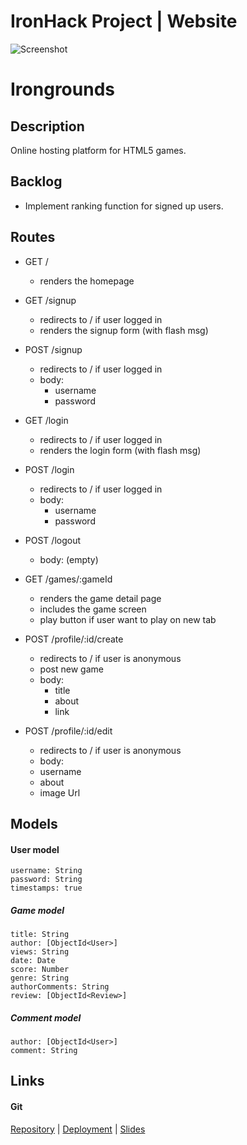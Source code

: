 # IronHack Project | Website

![Screenshot](https://i.imgur.com/nLx51vT.png)

# Irongrounds

## Description

Online hosting platform for HTML5 games.

## Backlog
- Implement ranking function for signed up users.

## Routes

- GET / 
  - renders the homepage
- GET /signup
  - redirects to / if user logged in
  - renders the signup form (with flash msg)
- POST /signup
  - redirects to / if user logged in
  - body:
    - username
    - password
- GET /login
  - redirects to / if user logged in
  - renders the login form (with flash msg)
- POST /login
  - redirects to / if user logged in
  - body:
    - username
    - password
- POST /logout
  - body: (empty)


- GET /games/:gameId
  - renders the game detail page
  - includes the game screen
  - play button if user want to play on new tab

- POST /profile/:id/create 
  - redirects to / if user is anonymous
  - post new game
  - body: 
    - title
    - about
    - link

- POST /profile/:id/edit 
  - redirects to / if user is anonymous
   - body: 
    - username
    - about
    - image Url


## Models

#### User model
 
```
username: String
password: String
timestamps: true
```


##### Game model

```
title: String
author: [ObjectId<User>]
views: String
date: Date
score: Number
genre: String
authorComments: String
review: [ObjectId<Review>]
``` 

##### Comment model

```
author: [ObjectId<User>]
comment: String
``` 

## Links

#### Git
[Repository](https://github.com/SantAndresP/irongrounds-portal) | [Deployment](https://irongrounds.herokuapp.com/) | [Slides](https://docs.google.com/presentation/d/1fQ0tC4vUQOW51UFGZZ09WzBaA8g9M1w5f-pAgGDxgcU/edit#slide=id.p)
